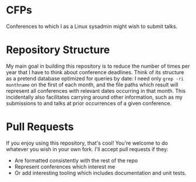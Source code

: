 # CFPs

Conferences to which I as a Linux sysadmin might wish to submit talks.

# Repository Structure

My main goal in building this repository is to reduce the number of times per
year that I have to think about conference deadlines. Think of its structure
as a pretend database optimized for queries by date: I need only `grep -ri
monthname` on the first of each month, and the file paths which result will
represent all conferences with relevant dates occurring in that month. This
incidentally also facilitates carrying around other information, such as my
submissions to and talks at prior occurrences of a given conference. 

# Pull Requests

If you enjoy using this repository, that's cool! You're welcome to do whatever
you wish in your own fork. I'll accept pull requests if they: 

* Are formatted consistently with the rest of the repo
* Represent conferences which interest me
* Or add interesting tooling which includes documentation and unit tests.
